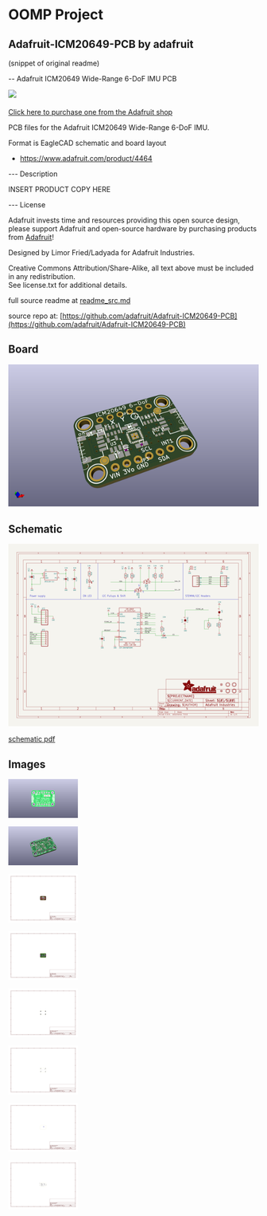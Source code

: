 # OOMP Project  
## Adafruit-ICM20649-PCB  by adafruit  
  
(snippet of original readme)  
  
-- Adafruit ICM20649 Wide-Range 6-DoF IMU PCB  
  
<a href="http://www.adafruit.com/products/4464"><img src="assets/4464.jpg?raw=true" width="500px"><br/>  
Click here to purchase one from the Adafruit shop</a>  
  
PCB files for the Adafruit ICM20649 Wide-Range 6-DoF IMU.   
  
Format is EagleCAD schematic and board layout  
* https://www.adafruit.com/product/4464  
  
--- Description  
  
INSERT PRODUCT COPY HERE  
  
--- License  
  
Adafruit invests time and resources providing this open source design, please support Adafruit and open-source hardware by purchasing products from [Adafruit](https://www.adafruit.com)!  
  
Designed by Limor Fried/Ladyada for Adafruit Industries.  
  
Creative Commons Attribution/Share-Alike, all text above must be included in any redistribution.   
See license.txt for additional details.  
  
  full source readme at [readme_src.md](readme_src.md)  
  
source repo at: [https://github.com/adafruit/Adafruit-ICM20649-PCB](https://github.com/adafruit/Adafruit-ICM20649-PCB)  
## Board  
  
[![working_3d.png](working_3d_600.png)](working_3d.png)  
## Schematic  
  
[![working_schematic.png](working_schematic_600.png)](working_schematic.png)  
  
[schematic pdf](working_schematic.pdf)  
## Images  
  
[![working_3D_bottom.png](working_3D_bottom_140.png)](working_3D_bottom.png)  
  
[![working_3D_top.png](working_3D_top_140.png)](working_3D_top.png)  
  
[![working_assembly_page_01.png](working_assembly_page_01_140.png)](working_assembly_page_01.png)  
  
[![working_assembly_page_02.png](working_assembly_page_02_140.png)](working_assembly_page_02.png)  
  
[![working_assembly_page_03.png](working_assembly_page_03_140.png)](working_assembly_page_03.png)  
  
[![working_assembly_page_04.png](working_assembly_page_04_140.png)](working_assembly_page_04.png)  
  
[![working_assembly_page_05.png](working_assembly_page_05_140.png)](working_assembly_page_05.png)  
  
[![working_assembly_page_06.png](working_assembly_page_06_140.png)](working_assembly_page_06.png)  
